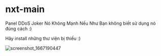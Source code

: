 # nxt-main
Panel DDoS Joker Nó Không Mạnh Nếu Như Bạn không biết sử dụng nó đúng cách :)

Hãy install những thư viện bị thiếu :)


![screenshot_1667190447](https://user-images.githubusercontent.com/112190071/198931182-04c4a732-c78c-40b9-a679-d2007e985071.png)
